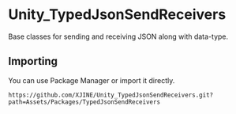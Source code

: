# Unity_TypedJsonSendReceivers

Base classes for sending and receiving JSON along with data-type.

## Importing

You can use Package Manager or import it directly.

```
https://github.com/XJINE/Unity_TypedJsonSendReceivers.git?path=Assets/Packages/TypedJsonSendReceivers
```
